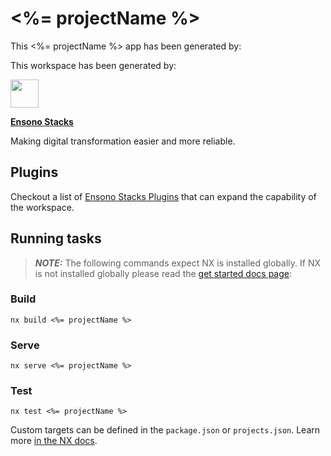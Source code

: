 # <%= projectName %>

This <%= projectName %> app has been generated by:

This workspace has been generated by:

<a alt="Ensono Stacks logo" href="https://stacks.ensono.com/" target="_blank" rel="noreferrer"><img src="https://stacks.ensono.com/img/icons/stacks-logo.svg" width="45"></a>

**[Ensono Stacks](https://stacks.ensono.com/)**

Making digital transformation easier and more reliable.

## Plugins

Checkout a list of [Ensono Stacks Plugins](https://stacks.ensono.com/docs/getting_started/setup#ensono-stacks-plugins) that can expand the capability of the workspace.

## Running tasks

> **_NOTE:_**  The following commands expect NX is installed globally.
> If NX is not installed globally please read the [get started docs page](https://stacks.ensono.com/docs/getting_started/setup):

### Build
```
nx build <%= projectName %>
```

### Serve
```
nx serve <%= projectName %>
```

### Test
```
nx test <%= projectName %>
```

Custom targets can be defined in the `package.json` or `projects.json`. Learn more [in the NX docs](https://nx.dev/core-features/run-tasks).
